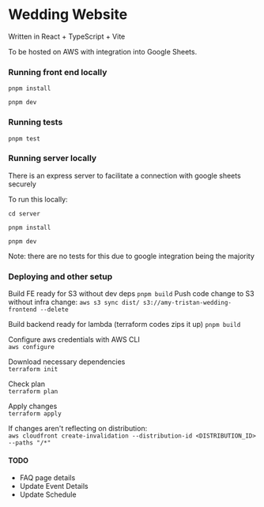 # Wedding Website

Written in React + TypeScript + Vite

To be hosted on AWS with integration into Google Sheets.

### Running front end locally

`pnpm install`

`pnpm dev`

### Running tests

`pnpm test`

### Running server locally

There is an express server to facilitate a connection with google sheets securely

To run this locally:

`cd server`

`pnpm install`

`pnpm dev`

Note: there are no tests for this due to google integration being the majority

### Deploying and other setup

Build FE ready for S3 without dev deps
`pnpm build` 
Push code change to S3 without infra change:
`aws s3 sync dist/ s3://amy-tristan-wedding-frontend --delete`

Build backend ready for lambda (terraform codes zips it up)
`pnpm build`

Configure aws credentials with AWS CLI  
`aws configure`

Download necessary dependencies  
`terraform init`

Check plan  
`terraform plan`

Apply changes  
`terraform apply`

If changes aren't reflecting on distribution:  
`aws cloudfront create-invalidation --distribution-id <DISTRIBUTION_ID> --paths "/*"`


#### TODO

- FAQ page details
- Update Event Details
- Update Schedule
